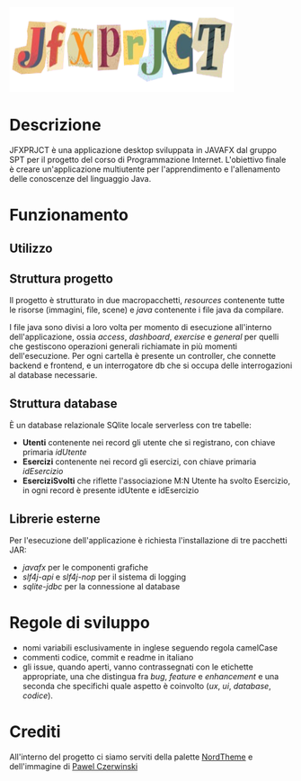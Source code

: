 <img src="src/application/resources/general/logo-redesign.png" alt="JFXPRJCT logo" width="400" height="150"/> 


# Descrizione
JFXPRJCT è una applicazione desktop sviluppata in JAVAFX dal gruppo SPT per il progetto del corso di Programmazione Internet.
L'obiettivo finale è creare un'applicazione multiutente per l'apprendimento e l'allenamento delle conoscenze del linguaggio Java.

# Funzionamento

## Utilizzo

## Struttura progetto
Il progetto è strutturato in due macropacchetti, _resources_ contenente tutte le risorse (immagini, file, scene) e _java_ contenente i file java da compilare. 

I file java sono divisi a loro volta per momento di esecuzione all'interno dell'applicazione, ossia _access_, _dashboard_, _exercise_ e _general_ per quelli che gestiscono operazioni generali richiamate in più momenti dell'esecuzione.
Per ogni cartella è presente un controller, che connette backend e frontend, e un interrogatore db che si occupa delle interrogazioni al database necessarie. 

## Struttura database
È un database relazionale SQlite locale serverless con tre tabelle:
- **Utenti** contenente nei record gli utente che si registrano, con chiave primaria _idUtente_
- **Esercizi** contenente nei record gli esercizi, con chiave primaria _idEsercizio_
- **EserciziSvolti** che riflette l'associazione M:N Utente ha svolto Esercizio, in ogni record è presente idUtente e idEsercizio 
  
## Librerie esterne
Per l'esecuzione dell'applicazione è richiesta l'installazione di tre pacchetti JAR:
- _javafx_ per le componenti grafiche
- _slf4j-api_ e _slf4j-nop_ per il sistema di logging
- _sqlite-jdbc_ per la connessione al database
  
# Regole di sviluppo
- nomi variabili esclusivamente in inglese seguendo regola camelCase
- commenti codice, commit e readme in italiano
- gli issue, quando aperti, vanno contrassegnati con le etichette appropriate, una che distingua fra _bug_, _feature_ e _enhancement_ e una seconda che specifichi quale aspetto è coinvolto (_ux_, _ui_, _database_, _codice_).

# Crediti
All'interno del progetto ci siamo serviti della palette [NordTheme](https://www.nordtheme.com/) e dell'immagine di [Pawel Czerwinski](https://unsplash.com/it/foto/BPrk2cOoCq8)
